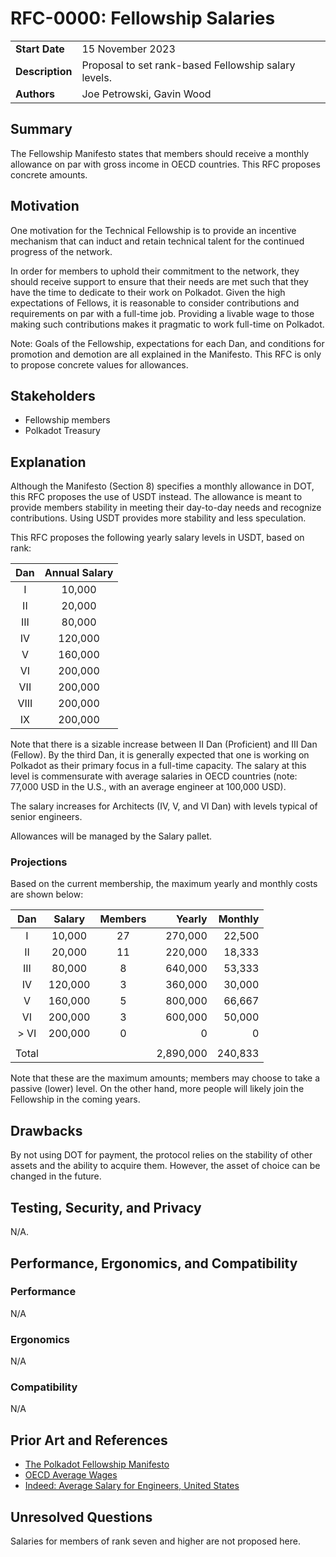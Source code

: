 # RFC-0000: Fellowship Salaries

|                 |                                                                               |
| --------------- | ----------------------------------------------------------------------------- |
| **Start Date**  | 15 November 2023                                                              |
| **Description** | Proposal to set rank-based Fellowship salary levels.                          |
| **Authors**     | Joe Petrowski, Gavin Wood                                                     |

## Summary

The Fellowship Manifesto states that members should receive a monthly allowance on par with gross
income in OECD countries. This RFC proposes concrete amounts.

## Motivation

One motivation for the Technical Fellowship is to provide an incentive mechanism that can induct and
retain technical talent for the continued progress of the network.

In order for members to uphold their commitment to the network, they should receive support to
ensure that their needs are met such that they have the time to dedicate to their work on Polkadot.
Given the high expectations of Fellows, it is reasonable to consider contributions and requirements
on par with a full-time job. Providing a livable wage to those making such contributions makes it
pragmatic to work full-time on Polkadot.

Note: Goals of the Fellowship, expectations for each Dan, and conditions for promotion and demotion
are all explained in the Manifesto. This RFC is only to propose concrete values for allowances.

## Stakeholders

- Fellowship members
- Polkadot Treasury

## Explanation

Although the Manifesto (Section 8) specifies a monthly allowance in DOT, this RFC proposes the use
of USDT instead. The allowance is meant to provide members stability in meeting their day-to-day
needs and recognize contributions. Using USDT provides more stability and less speculation.

This RFC proposes the following yearly salary levels in USDT, based on rank:

| Dan  | Annual Salary |
|:----:|:-------------:|
|    I |     10,000    |
|   II |     20,000    |
|  III |     80,000    |
|   IV |    120,000    |
|    V |    160,000    |
|   VI |    200,000    |
|  VII |    200,000    |
| VIII |    200,000    |
|   IX |    200,000    |

Note that there is a sizable increase between II Dan (Proficient) and III Dan (Fellow). By the third
Dan, it is generally expected that one is working on Polkadot as their primary focus in a full-time
capacity. The salary at this level is commensurate with average salaries in OECD countries (note:
77,000 USD in the U.S., with an average engineer at 100,000 USD).

The salary increases for Architects (IV, V, and VI Dan) with levels typical of senior engineers.

Allowances will be managed by the Salary pallet.

### Projections

Based on the current membership, the maximum yearly and monthly costs are shown below:

| Dan   | Salary  | Members | Yearly    | Monthly |
|:-----:|:-------:|:-------:| ---------:| -------:|
|     I |  10,000 |      27 |   270,000 |  22,500 |
|    II |  20,000 |      11 |   220,000 |  18,333 |
|   III |  80,000 |       8 |   640,000 |  53,333 |
|    IV | 120,000 |       3 |   360,000 |  30,000 |
|     V | 160,000 |       5 |   800,000 |  66,667 |
|    VI | 200,000 |       3 |   600,000 |  50,000 |
|  > VI | 200,000 |       0 |         0 |       0 |
|       |         |         |           |         |
| Total |         |         | 2,890,000 | 240,833 |

Note that these are the maximum amounts; members may choose to take a passive (lower) level. On the
other hand, more people will likely join the Fellowship in the coming years.

## Drawbacks

By not using DOT for payment, the protocol relies on the stability of other assets and the ability
to acquire them. However, the asset of choice can be changed in the future.

## Testing, Security, and Privacy

N/A.

## Performance, Ergonomics, and Compatibility

### Performance

N/A

### Ergonomics

N/A

### Compatibility

N/A

## Prior Art and References

- [The Polkadot Fellowship
  Manifesto](https://github.com/polkadot-fellows/manifesto/blob/5e01eef15eded63f1db9be808b0f7c11bb9f4a12/manifesto.pdf)
- [OECD Average Wages](https://data.oecd.org/earnwage/average-wages.htm#indicator-chart)
- [Indeed: Average Salary for Engineers, United
  States](https://www.indeed.com/career/engineer/salaries)

## Unresolved Questions

Salaries for members of rank seven and higher are not proposed here.
